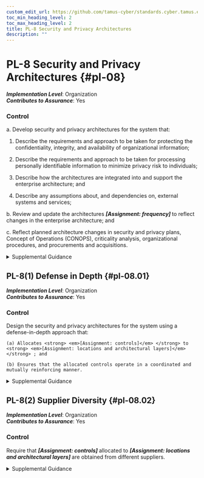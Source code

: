 ```yaml
---
custom_edit_url: https://github.com/tamus-cyber/standards.cyber.tamus.edu/tree/main/static/content/tamus.edu/TAMUS_profile.xml
toc_min_heading_level: 2
toc_max_heading_level: 2
title: PL-8 Security and Privacy Architectures
description: ""
---
```


# PL-8 Security and Privacy Architectures {#pl-08}

_**Implementation Level**_: Organization\
_**Contributes to Assurance**_: Yes

### Control

a. Develop security and privacy architectures for the system that:

1. Describe the requirements and approach to be taken for protecting the confidentiality, integrity, and availability of organizational information;

2. Describe the requirements and approach to be taken for processing personally identifiable information to minimize privacy risk to individuals;

3. Describe how the architectures are integrated into and support the enterprise architecture; and

4. Describe any assumptions about, and dependencies on, external systems and services;

b. Review and update the architectures <strong> <em>[Assignment: frequency]</em> </strong> to reflect changes in the enterprise architecture; and

c. Reflect planned architecture changes in security and privacy plans, Concept of Operations (CONOPS), criticality analysis, organizational procedures, and procurements and acquisitions.

<details>
  <summary>Supplemental Guidance</summary>

The security and privacy architectures at the system level are consistent with the organization-wide security and privacy architectures described in <a xmlns="http://csrc.nist.gov/ns/oscal/1.0" href="#pm-7">PM-7</a> , which are integral to and developed as part of the enterprise architecture. The architectures include an architectural description, the allocation of security and privacy functionality (including controls), security- and privacy-related information for external interfaces, information being exchanged across the interfaces, and the protection mechanisms associated with each interface. The architectures can also include other information, such as user roles and the access privileges assigned to each role; security and privacy requirements; types of information processed, stored, and transmitted by the system; supply chain risk management requirements; restoration priorities of information and system services; and other protection needs.

</details>

## PL-8(1) Defense in Depth {#pl-08.01}

_**Implementation Level**_: Organization\
_**Contributes to Assurance**_: Yes

### Control

Design the security and privacy architectures for the system using a defense-in-depth approach that:

    (a) Allocates <strong> <em>[Assignment: controls]</em> </strong> to <strong> <em>[Assignment: locations and architectural layers]</em> </strong> ; and

    (b) Ensures that the allocated controls operate in a coordinated and mutually reinforcing manner.

<details>
  <summary>Supplemental Guidance</summary>

Organizations strategically allocate security and privacy controls in the security and privacy architectures so that adversaries must overcome multiple controls to achieve their objective. Requiring adversaries to defeat multiple controls makes it more difficult to attack information resources by increasing the work factor of the adversary; it also increases the likelihood of detection. The coordination of allocated controls is essential to ensure that an attack that involves one control does not create adverse, unintended consequences by interfering with other controls. Unintended consequences can include system lockout and cascading alarms. The placement of controls in systems and organizations is an important activity that requires thoughtful analysis. The value of organizational assets is an important consideration in providing additional layering. Defense-in-depth architectural approaches include modularity and layering (see <a xmlns="http://csrc.nist.gov/ns/oscal/1.0" href="#sa-8.3">SA-8(3)</a> ), separation of system and user functionality (see <a xmlns="http://csrc.nist.gov/ns/oscal/1.0" href="#sc-2">SC-2</a> ), and security function isolation (see <a xmlns="http://csrc.nist.gov/ns/oscal/1.0" href="#sc-3">SC-3</a>).

</details>

## PL-8(2) Supplier Diversity {#pl-08.02}

_**Implementation Level**_: Organization\
_**Contributes to Assurance**_: Yes

### Control

Require that <strong> <em>[Assignment: controls]</em> </strong> allocated to <strong> <em>[Assignment: locations and architectural layers]</em> </strong> are obtained from different suppliers.

<details>
  <summary>Supplemental Guidance</summary>

Information technology products have different strengths and weaknesses. Providing a broad spectrum of products complements the individual offerings. For example, vendors offering malicious code protection typically update their products at different times, often developing solutions for known viruses, Trojans, or worms based on their priorities and development schedules. By deploying different products at different locations, there is an increased likelihood that at least one of the products will detect the malicious code. With respect to privacy, vendors may offer products that track personally identifiable information in systems. Products may use different tracking methods. Using multiple products may result in more assurance that personally identifiable information is inventoried.

</details>

